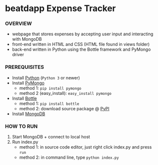 beatdapp Expense Tracker
==============

<h3>OVERVIEW</h3>

- webpage that stores expenses by accepting user input and interacting
with MongoDB
- front-end written in HTML and CSS (HTML file found in views folder)
- back-end written in Python using the Bottle framework and PyMongo driver

<h3>PREREQUISITES</h3>

- Install [Python](https://www.python.org/downloads/) (`Python 3` or newer)
- Install [PyMongo](https://api.mongodb.com/python/current/installation.html)
    - method 1: `pip install pymongo`
    - method 2 (easy_install): `easy_install pymongo`
- Install [Bottle](https://pypi.org/project/bottle/)
    - method 1: `pip install bottle`
    - method 2: download source package @ [PyPI](https://pypi.org/project/bottle/)
- Install [MongoDB](https://docs.mongodb.com/manual/installation/)

<h3>HOW TO RUN</h3>

1. Start MongoDB + connect to local host
2. Run index.py
    - method 1: in source code editor, just right click index.py and press `run`
    - method 2: in command line, type `python index.py`




